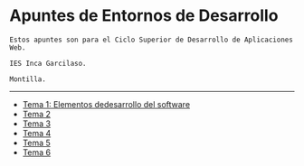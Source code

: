 # Apuntes de Entornos de Desarrollo

```
Estos apuntes son para el Ciclo Superior de Desarrollo de Aplicaciones Web.

IES Inca Garcilaso.

Montilla.

```

---
- [Tema 1: Elementos dedesarrollo del software](Tema1.md)
- [Tema 2](Tema2.md)
- [Tema 3](Tema3.md)
- [Tema 4](Tema4.md)
- [Tema 5](Tema5.md)
- [Tema 6](Tema6.md)
